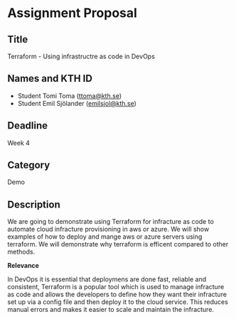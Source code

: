 # Assignment Proposal

## Title
Terraform - Using infrastructre as code in DevOps

## Names and KTH ID

  - Student Tomi Toma (ttoma@kth.se)
  - Student Emil Sjölander (emilsjol@kth.se)

## Deadline

Week 4

## Category

Demo

## Description

We are going to demonstrate using Terraform for infracture as code to automate cloud infracture provisioning in aws or azure. We will show examples of how to deploy and mange aws or azure servers using terraform. We will demonstrate why terraform is efficent compared to other methods.

**Relevance**

In DevOps it is essential that deploymens are done fast, reliable and consistent, Terraform is a popular tool which is used to manage infracture as code and allows the developers to define how they want their infracture set up via a config file and then deploy it to the cloud service. This reduces manual errors and makes it easier to scale and maintain the infracture.
